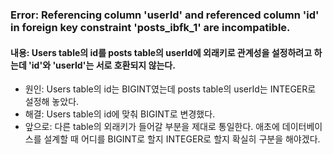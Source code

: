 ### Error: Referencing column 'userId' and referenced column 'id' in foreign key constraint 'posts_ibfk_1' are incompatible.
#### 내용: Users table의 id를 posts table의 userId에 외래키로 관계성을 설정하려고 하는데 'id'와 'userId'는 서로 호환되지 않는다.
* 원인:  Users table의 id는 BIGINT였는데 posts table의 userId는 INTEGER로 설정해 놓았다. 
 *  해결: Users table의 id에 맞춰 BIGINT로 변경했다.
 *  앞으로: 다른 table의 외래키가 들어갈 부분을 제대로 통일한다. 애초에 데이터베이스를 설계할 때 어디를 BIGINT로 할지 INTEGER로 할지 확실히 구분을 해야겠다.
